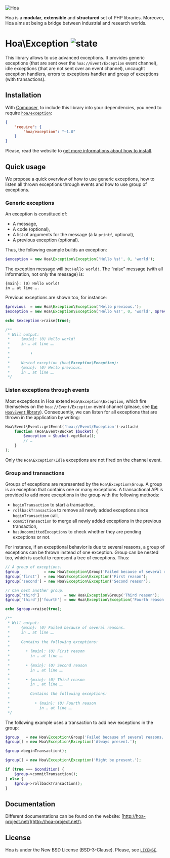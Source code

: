 ![Hoa](http://static.hoa-project.net/Image/Hoa_small.png)

Hoa is a **modular**, **extensible** and **structured** set of PHP libraries.
Moreover, Hoa aims at being a bridge between industrial and research worlds.

# Hoa\Exception ![state](http://central.hoa-project.net/State/Exception)

This library allows to use advanced exceptions. It provides generic exceptions
(that are sent over the `hoa://Event/Exception` event channel), idle exceptions
(that are not sent over an event channel), uncaught exception handlers, errors
to exceptions handler and group of exceptions (with transactions).

## Installation

With [Composer](http://getcomposer.org/), to include this library into your
dependencies, you need to require
[`hoa/exception`](https://packagist.org/packages/hoa/exception):

```json
{
    "require": {
        "hoa/exception": "~1.0"
    }
}
```

Please, read the website to [get more informations about how to
install](http://hoa-project.net/Source.html).

## Quick usage

We propose a quick overview of how to use generic exceptions, how to listen all
thrown exceptions through events and how to use group of exceptions.

### Generic exceptions

An exception is constitued of:
  * A message,
  * A code (optional),
  * A list of arguments for the message (à la `printf`, optional),
  * A previous exception (optional).

Thus, the following example builds an exception:

```php
$exception = new Hoa\Exception\Exception('Hello %s!', 0, 'world');
```

The exception message will be: `Hello world!`. The “raise” message (with all
information, not only the message) is:

```
{main}: (0) Hello world!
in … at line ….
```

Previous exceptions are shown too, for instance:

```php
$previous  = new Hoa\Exception\Exception('Hello previous.');
$exception = new Hoa\Exception\Exception('Hello %s!', 0, 'world', $previous);

echo $exception->raise(true);

/**
 * Will output:
 *     {main}: (0) Hello world!
 *     in … at line ….
 *     
 *         ⬇
 *     
 *     Nested exception (Hoa\Exception\Exception):
 *     {main}: (0) Hello previous.
 *     in … at line ….
 */
```

### Listen exceptions through events

Most exceptions in Hoa extend `Hoa\Exception\Exception`, which fire themselves
on the `hoa://Event/Exception` event channel (please, see [the `Hoa\Event`
library](http://central.hoa-project.net/Resource/Library/Event)). Consequently,
we can listen for all exceptions that are thrown in the application by writing:

```php
Hoa\Event\Event::getEvent('hoa://Event/Exception')->attach(
    function (Hoa\Event\Bucket $bucket) {
        $exception = $bucket->getData();
        // …
    }
);
```

Only the `Hoa\Exception\Idle` exceptions are not fired on the channel event.

### Group and transactions

Groups of exceptions are represented by the `Hoa\Exception\Group`. A group is an
exception that contains one or many exceptions. A transactional API is provided
to add more exceptions in the group with the following methods:
  * `beginTransaction` to start a transaction,
  * `rollbackTransaction` to remove all newly added exceptions since
    `beginTransaction` call,
  * `commitTransaction` to merge all newly added exceptions in the previous
    transaction,
  * `hasUncommittedExceptions` to check whether they are pending exceptions or
    not.

For instance, if an exceptional behavior is due to several reasons, a group of
exceptions can be thrown instead of one exception. Group can be nested too,
which is useful to represent a tree of exceptions. Thus:

```php
// A group of exceptions.
$group           = new Hoa\Exception\Group('Failed because of several reasons.');
$group['first']  = new Hoa\Exception\Exception('First reason');
$group['second'] = new Hoa\Exception\Exception('Second reason');

// Can nest another group.
$group['third']           = new Hoa\Exception\Group('Third reason');
$group['third']['fourth'] = new Hoa\Exception\Exception('Fourth reason');

echo $group->raise(true);

/**
 * Will output:
 *     {main}: (0) Failed because of several reasons.
 *     in … at line ….
 *     
 *     Contains the following exceptions:
 *     
 *       • {main}: (0) First reason
 *         in … at line ….
 *     
 *       • {main}: (0) Second reason
 *         in … at line ….
 *     
 *       • {main}: (0) Third reason
 *         in … at line ….
 *         
 *         Contains the following exceptions:
 *         
 *           • {main}: (0) Fourth reason
 *             in … at line ….
 */
```

The following example uses a transaction to add new exceptions in the group:

```php
$group   = new Hoa\Exception\Group('Failed because of several reasons.');
$group[] = new Hoa\Exception\Exception('Always present.');

$group->beginTransaction();

$group[] = new Hoa\Exception\Exception('Might be present.');

if (true === $condition) {
    $group->commitTransaction();
} else {
    $group->rollbackTransaction();
}
```

## Documentation

Different documentations can be found on the website:
[http://hoa-project.net/](http://hoa-project.net/).

## License

Hoa is under the New BSD License (BSD-3-Clause). Please, see
[`LICENSE`](http://hoa-project.net/LICENSE).
